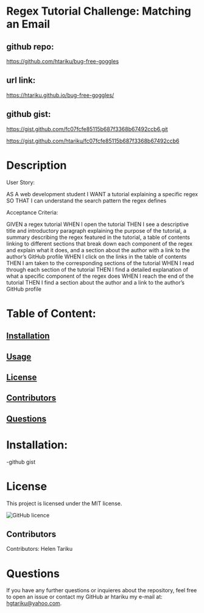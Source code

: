 # Regex Tutorial Challenge: Matching an Email

## github repo:
https://github.com/htariku/bug-free-goggles


## url link: 
 https://htariku.github.io/bug-free-goggles/

 ## github gist:
 https://gist.github.com/fc07fcfe85115b687f3368b67492ccb6.git

 https://gist.github.com/htariku/fc07fcfe85115b687f3368b67492ccb6


   # Description
User Story: 

AS A web development student
I WANT a tutorial explaining a specific regex
SO THAT I can understand the search pattern the regex defines

Acceptance Criteria:

GIVEN a regex tutorial
WHEN I open the tutorial
THEN I see a descriptive title and introductory paragraph explaining the purpose of the tutorial, a summary describing the regex featured in the tutorial, a table of contents linking to different sections that break down each component of the regex and explain what it does, and a section about the author with a link to the author’s GitHub profile
WHEN I click on the links in the table of contents
THEN I am taken to the corresponding sections of the tutorial
WHEN I read through each section of the tutorial
THEN I find a detailed explanation of what a specific component of the regex does
WHEN I reach the end of the tutorial
THEN I find a section about the author and a link to the author’s GitHub profile


   # Table of Content: 
   ## [Installation](#Installation)
   ## [Usage](#Usage)
   ## [License](#License)
   ## [Contributors](#Contributors)
   ## [Questions](#Questions)

 
   # Installation: 
   -github gist 
   

   # License 
   This project is licensed under the MIT license.
   
   ![GitHub licence](https://img.shields.io/github/license/htariku/Professional-README-Generator)
   
 
   ## Contributors 
   Contributors: Helen Tariku
 
 
   # Questions 
   If you have any further questions or inquieres about the repository, feel free to open an issue or contact my GitHub ar htariku my e-mail at: hgtariku@yahoo.com.
 